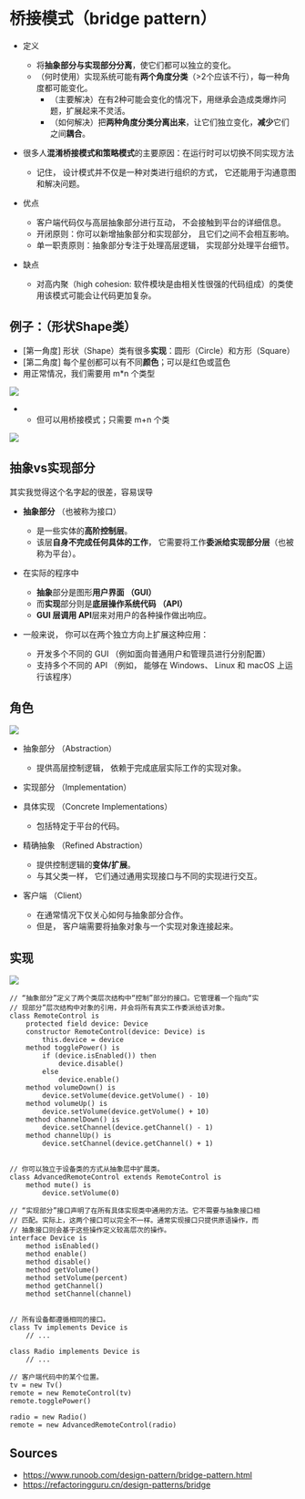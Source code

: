 # 桥接模式（bridge pattern）

- 定义
  - 将**抽象部分与实现部分分离**，使它们都可以独立的变化。
  - （何时使用）实现系统可能有**两个角度分类**（>2个应该不行），每一种角度都可能变化。
    - （主要解决）在有2种可能会变化的情况下，用继承会造成类爆炸问题，扩展起来不灵活。
    - （如何解决）把**两种角度分类分离出来**，让它们独立变化，**减少**它们之间**耦合**。

- 很多人**混淆桥接模式和策略模式**的主要原因：在运行时可以切换不同实现方法
  - 记住， 设计模式并不仅是一种对类进行组织的方式， 它还能用于沟通意图和解决问题。

- 优点
  - 客户端代码仅与高层抽象部分进行互动， 不会接触到平台的详细信息。
  - 开闭原则：你可以新增抽象部分和实现部分， 且它们之间不会相互影响。
  - 单一职责原则：抽象部分专注于处理高层逻辑， 实现部分处理平台细节。

- 缺点
  - 对高内聚（high cohesion: 软件模块是由相关性很强的代码组成）的类使用该模式可能会让代码更加复杂。

## 例子：（形状Shape类）
  - [第一角度] 形状（Shape）类有很多**实现**：圆形（Circle）和方形（Square）
  - [第二角度] 每个星创都可以有不同**颜色**；可以是红色或蓝色
  - 用正常情况，我们需要用 m*n 个类型

<img src="./img/bridge_pattern_example.png"/>

- - 但可以用桥接模式；只需要 m+n 个类

<img src="./img/bridge_pattern_example_2.png"/>

## 抽象vs实现部分

其实我觉得这个名字起的很差，容易误导

- **抽象部分** （也被称为接口） 
  - 是一些实体的**高阶控制层**。 
  - 该层**自身不完成任何具体的工作**， 它需要将工作**委派给实现部分层**（也被称为平台）。

- 在实际的程序中
  - **抽象**部分是图形**用户界面 （GUI）**
  - 而**实现**部分则是**底层操作系统代码 （API）**
  - **GUI 层调用 API**层来对用户的各种操作做出响应。

- 一般来说， 你可以在两个独立方向上扩展这种应用：
  - 开发多个不同的 GUI （例如面向普通用户和管理员进行分别配置）
  - 支持多个不同的 API （例如， 能够在 Windows、 Linux 和 macOS 上运行该程序）

## 角色

<img src='./img/bridge_pattern_2.png'/>

- 抽象部分 （Abstraction）
  - 提供高层控制逻辑， 依赖于完成底层实际工作的实现对象。

- 实现部分 （Implementation）
- 具体实现 （Concrete Implementations）
  - 包括特定于平台的代码。
- 精确抽象 （Refined Abstraction）
  - 提供控制逻辑的**变体/扩展**。
  - 与其父类一样， 它们通过通用实现接口与不同的实现进行交互。
- 客户端 （Client）
  - 在通常情况下仅关心如何与抽象部分合作。
  - 但是， 客户端需要将抽象对象与一个实现对象连接起来。

## 实现

<img src='./img/bridge_pattern_3.png'/>

```
// “抽象部分”定义了两个类层次结构中“控制”部分的接口。它管理着一个指向“实
// 现部分”层次结构中对象的引用，并会将所有真实工作委派给该对象。
class RemoteControl is
    protected field device: Device
    constructor RemoteControl(device: Device) is
        this.device = device
    method togglePower() is
        if (device.isEnabled()) then
            device.disable()
        else
            device.enable()
    method volumeDown() is
        device.setVolume(device.getVolume() - 10)
    method volumeUp() is
        device.setVolume(device.getVolume() + 10)
    method channelDown() is
        device.setChannel(device.getChannel() - 1)
    method channelUp() is
        device.setChannel(device.getChannel() + 1)


// 你可以独立于设备类的方式从抽象层中扩展类。
class AdvancedRemoteControl extends RemoteControl is
    method mute() is
        device.setVolume(0)
```

```
// “实现部分”接口声明了在所有具体实现类中通用的方法。它不需要与抽象接口相
// 匹配。实际上，这两个接口可以完全不一样。通常实现接口只提供原语操作，而
// 抽象接口则会基于这些操作定义较高层次的操作。
interface Device is
    method isEnabled()
    method enable()
    method disable()
    method getVolume()
    method setVolume(percent)
    method getChannel()
    method setChannel(channel)


// 所有设备都遵循相同的接口。
class Tv implements Device is
    // ...

class Radio implements Device is
    // ...
```

```
// 客户端代码中的某个位置。
tv = new Tv()
remote = new RemoteControl(tv)
remote.togglePower()

radio = new Radio()
remote = new AdvancedRemoteControl(radio)
```

## Sources

- https://www.runoob.com/design-pattern/bridge-pattern.html
- https://refactoringguru.cn/design-patterns/bridge
